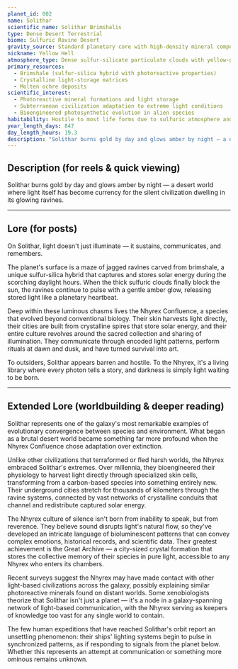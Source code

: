 ```yaml
---
planet_id: 002
name: Solithar
scientific_name: Solithar Brimshalis
type: Dense Desert Terrestrial
biome: Sulfuric Ravine Desert
gravity_source: Standard planetary core with high-density mineral composition
nickname: Yellow Hell
atmosphere_type: Dense sulfur-silicate particulate clouds with yellow-gray haze; minimal solar penetration
primary_resources:
  - Brimshale (sulfur-silica hybrid with photoreactive properties)
  - Crystalline light-storage matrices
  - Molten ochre deposits
scientific_interest:
  - Photoreactive mineral formations and light storage
  - Subterranean civilization adaptation to extreme light conditions
  - Bioengineered photosynthetic evolution in alien species
habitability: Hostile to most life forms due to sulfuric atmosphere and extreme heat; habitable only in deep ravine systems with specialized adaptation
year_length_days: 847
day_length_hours: 19.3
description: "Solithar burns gold by day and glows amber by night — a desert world where light itself has become currency for the silent civilization dwelling in its glowing ravines."
---
```


## Description (for reels & quick viewing)
Solithar burns gold by day and glows amber by night — a desert world where light itself has become currency for the silent civilization dwelling in its glowing ravines.

---

## Lore (for posts)
On Solithar, light doesn't just illuminate — it sustains, communicates, and remembers.

The planet's surface is a maze of jagged ravines carved from brimshale, a unique sulfur-silica hybrid that captures and stores solar energy during the scorching daylight hours. When the thick sulfuric clouds finally block the sun, the ravines continue to pulse with a gentle amber glow, releasing stored light like a planetary heartbeat.

Deep within these luminous chasms lives the Nhyrex Confluence, a species that evolved beyond conventional biology. Their skin harvests light directly, their cities are built from crystalline spires that store solar energy, and their entire culture revolves around the sacred collection and sharing of illumination. They communicate through encoded light patterns, perform rituals at dawn and dusk, and have turned survival into art.

To outsiders, Solithar appears barren and hostile. To the Nhyrex, it's a living library where every photon tells a story, and darkness is simply light waiting to be born.

---

## Extended Lore (worldbuilding & deeper reading)
Solithar represents one of the galaxy's most remarkable examples of evolutionary convergence between species and environment. What began as a brutal desert world became something far more profound when the Nhyrex Confluence chose adaptation over extinction.

Unlike other civilizations that terraformed or fled harsh worlds, the Nhyrex embraced Solithar's extremes. Over millennia, they bioengineered their physiology to harvest light directly through specialized skin cells, transforming from a carbon-based species into something entirely new. Their underground cities stretch for thousands of kilometers through the ravine systems, connected by vast networks of crystalline conduits that channel and redistribute captured solar energy.

The Nhyrex culture of silence isn't born from inability to speak, but from reverence. They believe sound disrupts light's natural flow, so they've developed an intricate language of bioluminescent patterns that can convey complex emotions, historical records, and scientific data. Their greatest achievement is the Great Archive — a city-sized crystal formation that stores the collective memory of their species in pure light, accessible to any Nhyrex who enters its chambers.

Recent surveys suggest the Nhyrex may have made contact with other light-based civilizations across the galaxy, possibly explaining similar photoreactive minerals found on distant worlds. Some xenobiologists theorize that Solithar isn't just a planet — it's a node in a galaxy-spanning network of light-based communication, with the Nhyrex serving as keepers of knowledge too vast for any single world to contain.

The few human expeditions that have reached Solithar's orbit report an unsettling phenomenon: their ships' lighting systems begin to pulse in synchronized patterns, as if responding to signals from the planet below. Whether this represents an attempt at communication or something more ominous remains unknown.
